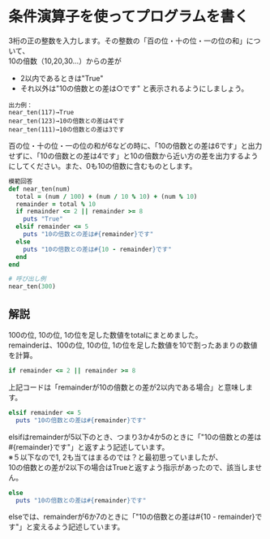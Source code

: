 # 条件演算子を使ってプログラムを書く
3桁の正の整数を入力します。その整数の「百の位・十の位・一の位の和」について、<br>
10の倍数（10,20,30...）からの差が<br>
- 2以内であるときは"True"
- それ以外は"10の倍数との差は○です"
と表示されるようにしましょう。<br>

```
出力例：
near_ten(117)→True
near_ten(123)→10の倍数との差は4です
near_ten(111)→10の倍数との差は3です
```
百の位・十の位・一の位の和が6などの時に、「10の倍数との差は6です」と出力せずに、「10の倍数との差は4です」と10の倍数から近い方の差を出力するようにしてください。また、0も10の倍数に含むものとします。<br>

```ruby
模範回答
def near_ten(num)
  total = (num / 100) + (num / 10 % 10) + (num % 10)
  remainder = total % 10
  if remainder <= 2 || remainder >= 8
    puts "True"
  elsif remainder <= 5
    puts "10の倍数との差は#{remainder}です"
  else
    puts "10の倍数との差は#{10 - remainder}です"
  end
end

# 呼び出し例
near_ten(300)
```

## 解説
100の位, 10の位, 1の位を足した数値をtotalにまとめました。<br>
remainderは、100の位, 10の位, 1の位を足した数値を10で割ったあまりの数値を計算。<br>
```ruby
if remainder <= 2 || remainder >= 8
```
上記コードは「remainderが10の倍数との差が2以内である場合」と意味します。

```ruby
elsif remainder <= 5
  puts "10の倍数との差は#{remainder}です"
```
elsifはremainderが5以下のとき、つまり3か4か5のときに「"10の倍数との差は#{remainder}です"」と返すよう記述しています。<br>
※５以下なので1, 2も当てはまるのでは？と最初思っていましたが、<br>
10の倍数との差が2以下の場合はTrueと返すよう指示があったので、該当しません。<br>

```ruby
else
  puts "10の倍数との差は#{remainder}です"
```
elseでは、remainderが6か7のときに「"10の倍数との差は#{10 - remainder}です"」と変えるよう記述しています。

